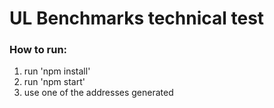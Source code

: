 # UL Benchmarks technical test

### How to run:

1. run 'npm install'
2. run 'npm start'
3. use one of the addresses generated

